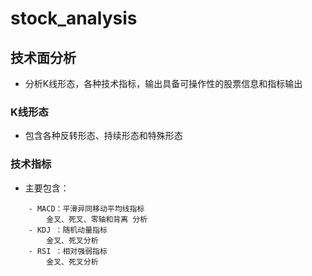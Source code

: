 # stock_analysis
## 技术面分析
- 分析K线形态，各种技术指标，输出具备可操作性的股票信息和指标输出
### K线形态
- 包含各种反转形态、持续形态和特殊形态

### 技术指标
- 主要包含：
```text
    - MACD：平滑异同移动平均线指标
        金叉、死叉、零轴和背离 分析
    - KDJ ：随机动量指标
        金叉、死叉分析
    - RSI ：相对强弱指标
        金叉、死叉分析